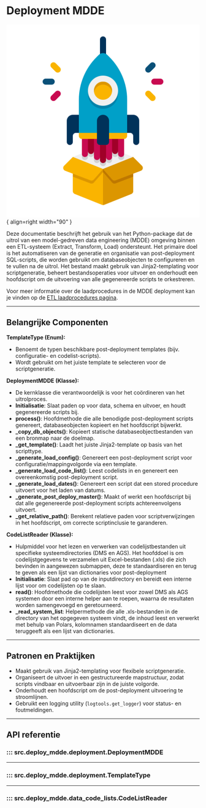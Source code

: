 # Deployment MDDE

![Deployment](images/deployment.png){ align=right width="90" }

Deze documentatie beschrijft het gebruik van het Python-package dat de uitrol van een model-gedreven data engineering (MDDE) omgeving binnen een ETL-systeem (Extract, Transform, Load) ondersteunt. Het primaire doel is het automatiseren van de generatie en organisatie van post-deployment SQL-scripts, die worden gebruikt om databaseobjecten te configureren en te vullen na de uitrol. Het bestand maakt gebruik van Jinja2-templating voor scriptgeneratie, beheert bestandsoperaties voor uitvoer en onderhoudt een hoofdscript om de uitvoering van alle gegenereerde scripts te orkestreren.

Voor meer informatie over de laadprocedures in de MDDE deployment kan je vinden op de [ETL laadprocedures pagina](MDDE_ETL_procs.md).

---

## Belangrijke Componenten

**TemplateType (Enum):**

* Benoemt de typen beschikbare post-deployment templates (bijv. configuratie- en codelist-scripts).
* Wordt gebruikt om het juiste template te selecteren voor de scriptgeneratie.

**DeploymentMDDE (Klasse):**

* De kernklasse die verantwoordelijk is voor het coördineren van het uitrolproces.
* **Initialisatie**: Slaat paden op voor data, schema en uitvoer, en houdt gegenereerde scripts bij.
* **process()**: Hoofdmethode die alle benodigde post-deployment scripts genereert, databaseobjecten kopieert en het hoofdscript bijwerkt.
* **\_copy\_db\_objects()**: Kopieert statische databaseobjectbestanden van een bronmap naar de doelmap.
* **\_get\_template()**: Laadt het juiste Jinja2-template op basis van het scripttype.
* **\_generate\_load\_config()**: Genereert een post-deployment script voor configuratie/mappingvolgorde via een template.
* **\_generate\_load\_code\_list()**: Leest codelists in en genereert een overeenkomstig post-deployment script.
* **\_generate\_load\_dates()**: Genereert een script dat een stored procedure uitvoert voor het laden van datums.
* **\_generate\_post\_deploy\_master()**: Maakt of werkt een hoofdscript bij dat alle gegenereerde post-deployment scripts achtereenvolgens uitvoert.
* **\_get\_relative\_path()**: Berekent relatieve paden voor scriptverwijzingen in het hoofdscript, om correcte scriptinclusie te garanderen.

**CodeListReader (Klasse):**

* Hulpmiddel voor het lezen en verwerken van codelijstbestanden uit specifieke systeemdirectories (DMS en AGS). Het hoofddoel is om codelijstgegevens te verzamelen uit Excel-bestanden (.xls) die zich bevinden in aangewezen submappen, deze te standaardiseren en terug te geven als een lijst van dictionaries voor post-deployment
* **Initialisatie**: Slaat pad op van de inputdirectory en bereidt een interne lijst voor om codelijsten op te slaan.
* **read()**: Hoofdmethode die codelijsten leest voor zowel DMS als AGS systemen door een interne helper aan te roepen, waarna de resultaten worden samengevoegd en geretourneerd.
* **_read_system_list**: Helpermethode die alle .xls-bestanden in de directory van het opgegeven systeem vindt, de inhoud leest en verwerkt met behulp van Polars, kolomnamen standaardiseert en de data teruggeeft als een lijst van dictionaries.

---

## Patronen en Praktijken

* Maakt gebruik van Jinja2-templating voor flexibele scriptgeneratie.
* Organiseert de uitvoer in een gestructureerde mapstructuur, zodat scripts vindbaar en uitvoerbaar zijn in de juiste volgorde.
* Onderhoudt een hoofdscript om de post-deployment uitvoering te stroomlijnen.
* Gebruikt een logging utility (`logtools.get_logger`) voor status- en foutmeldingen.

---

## API referentie

### ::: src.deploy_mdde.deployment.DeploymentMDDE

---

### ::: src.deploy_mdde.deployment.TemplateType

---

### ::: src.deploy_mdde.data_code_lists.CodeListReader
